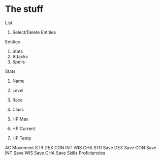 # The stuff

List

1. Select/Delete Entities

Entities

1. Stats
2. Attacks
3. Spells

Stats

1. Name
2. Level
3. Race
4. Class

1. HP Max
2. HP Current
3. HP Temp

AC
Movement
STR
DEX
CON
INT
WIS
CHA
STR Save
DEX Save
CON Save
INT Save
WIS Save
CHA Save
Skills
Proficiencies
